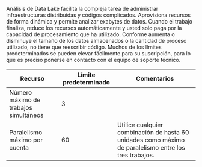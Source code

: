 Análisis de Data Lake facilita la compleja tarea de administrar infraestructuras distribuidas y códigos complicados. Aprovisiona recursos de forma dinámica y permite analizar exabytes de datos. Cuando el trabajo finaliza, reduce los recursos automáticamente y usted solo paga por la capacidad de procesamiento que ha utilizado. Conforme aumenta o disminuye el tamaño de los datos almacenados o la cantidad de proceso utilizado, no tiene que reescribir código. Muchos de los límites predeterminados se pueden elevar fácilmente para su suscripción, para lo que es preciso ponerse en contacto con el equipo de soporte técnico.

**Recurso** | **Límite predeterminado** | **Comentarios**
-------- | ------------- | -------------
Número máximo de trabajos simultáneos | 3 
Paralelismo máximo por cuenta | 60 | Utilice cualquier combinación de hasta 60 unidades como máximo de paralelismo entre los tres trabajos.

<!---HONumber=AcomDC_0622_2016-->